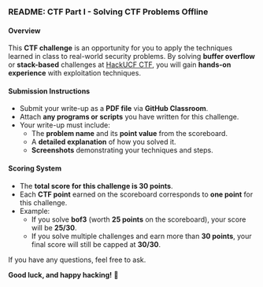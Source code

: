 ### **README: CTF Part I - Solving CTF Problems Offline**  

#### **Overview**  
This **CTF challenge** is an opportunity for you to apply the techniques learned in class to real-world security problems. By solving **buffer overflow** or **stack-based** challenges at [HackUCF CTF](https://ctf.hackucf.org/challenges), you will gain **hands-on experience** with exploitation techniques.  

#### **Submission Instructions**  
- Submit your write-up as a **PDF file** via **GitHub Classroom**.  
- Attach **any programs or scripts** you have written for this challenge.  
- Your write-up must include:  
  - The **problem name** and its **point value** from the scoreboard.  
  - A **detailed explanation** of how you solved it.  
  - **Screenshots** demonstrating your techniques and steps.  

#### **Scoring System**  
- The **total score for this challenge is 30 points**.  
- Each **CTF point** earned on the scoreboard corresponds to **one point** for this challenge.  
- Example:  
  - If you solve **bof3** (worth **25 points** on the scoreboard), your score will be **25/30**.  
  - If you solve multiple challenges and earn more than **30 points**, your final score will still be capped at **30/30**.  


If you have any questions, feel free to ask. 

**Good luck, and happy hacking!** 🚀  